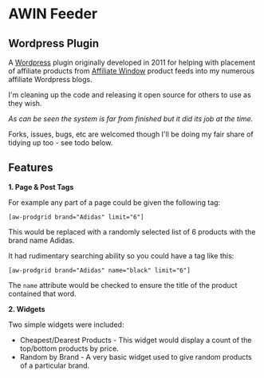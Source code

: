 AWIN Feeder
===========
Wordpress Plugin
----------------

A [Wordpress](http://wordpress.org) plugin originally developed in 2011 for
helping with placement of affiliate products from [Affiliate Window](http://www.affiliatewindow.com) product feeds
into my numerous affiliate Wordpress blogs.

I'm cleaning up the code and releasing it open source for others to use
as they wish.

*As can be seen the system is far from finished but it did its job at the time.*

Forks, issues, bugs, etc are welcomed though I'll be doing my fair share
of tidying up too - see todo below.

Features
--------

**1. Page & Post Tags**

For example any part of a page could be given the following tag:

```[aw-prodgrid brand="Adidas" limit="6"]```

This would be replaced with a randomly selected list of 6
products with the brand name Adidas.

It had rudimentary searching ability so you could have a tag like this:

```[aw-prodgrid brand="Adidas" name="black" limit="6"]```

The ```name``` attribute would be checked to ensure the title of the product contained that word.

**2. Widgets**

Two simple widgets were included:
 * Cheapest/Dearest Products - This widget would display a count of the top/bottom products by price.
  * Random by Brand - A very basic widget used to give random products of a particular brand.
